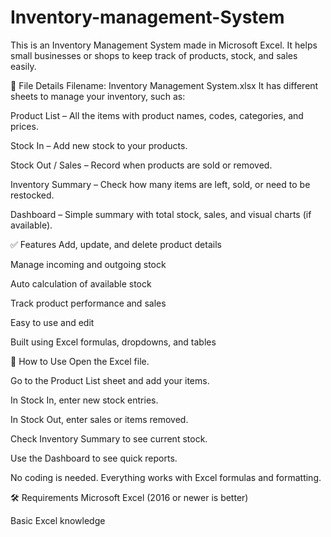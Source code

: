 # Inventory-management-System

This is an Inventory Management System made in Microsoft Excel. It helps small businesses or shops to keep track of products, stock, and sales easily.

📁 File Details
Filename: Inventory Management System.xlsx
It has different sheets to manage your inventory, such as:

Product List – All the items with product names, codes, categories, and prices.

Stock In – Add new stock to your products.

Stock Out / Sales – Record when products are sold or removed.

Inventory Summary – Check how many items are left, sold, or need to be restocked.

Dashboard – Simple summary with total stock, sales, and visual charts (if available).

✅ Features
Add, update, and delete product details

Manage incoming and outgoing stock

Auto calculation of available stock

Track product performance and sales

Easy to use and edit

Built using Excel formulas, dropdowns, and tables

📌 How to Use
Open the Excel file.

Go to the Product List sheet and add your items.

In Stock In, enter new stock entries.

In Stock Out, enter sales or items removed.

Check Inventory Summary to see current stock.

Use the Dashboard to see quick reports.

No coding is needed. Everything works with Excel formulas and formatting.

🛠 Requirements
Microsoft Excel (2016 or newer is better)

Basic Excel knowledge
